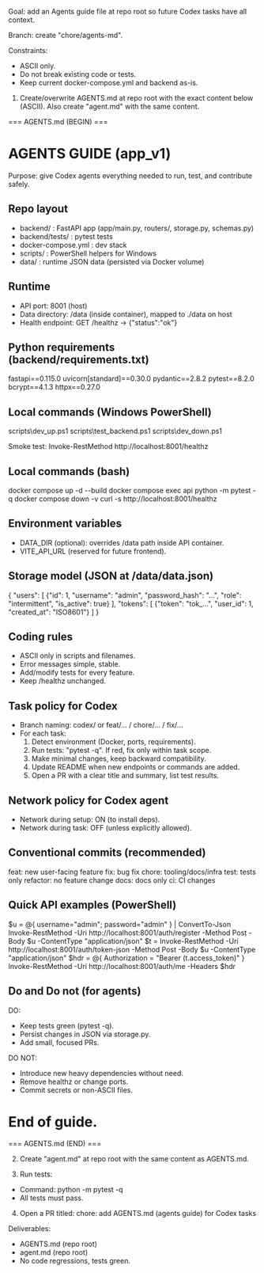 Goal: add an Agents guide file at repo root so future Codex tasks have all context.

Branch: create "chore/agents-md".

Constraints:
- ASCII only.
- Do not break existing code or tests.
- Keep current docker-compose.yml and backend as-is.

1) Create/overwrite AGENTS.md at repo root with the exact content below (ASCII). Also create "agent.md" with the same content.

=== AGENTS.md (BEGIN) ===
# AGENTS GUIDE (app_v1)

Purpose: give Codex agents everything needed to run, test, and contribute safely.

## Repo layout
- backend/ : FastAPI app (app/main.py, routers/, storage.py, schemas.py)
- backend/tests/ : pytest tests
- docker-compose.yml : dev stack
- scripts/ : PowerShell helpers for Windows
- data/ : runtime JSON data (persisted via Docker volume)

## Runtime
- API port: 8001 (host)
- Data directory: /data (inside container), mapped to ./data on host
- Health endpoint: GET /healthz -> {"status":"ok"}

## Python requirements (backend/requirements.txt)
fastapi==0.115.0
uvicorn[standard]==0.30.0
pydantic==2.8.2
pytest==8.2.0
bcrypt==4.1.3
httpx==0.27.0

## Local commands (Windows PowerShell)
scripts\\dev_up.ps1
scripts\\test_backend.ps1
scripts\\dev_down.ps1

Smoke test:
Invoke-RestMethod http://localhost:8001/healthz

## Local commands (bash)
docker compose up -d --build
docker compose exec api python -m pytest -q
docker compose down -v
curl -s http://localhost:8001/healthz

## Environment variables
- DATA_DIR (optional): overrides /data path inside API container.
- VITE_API_URL (reserved for future frontend).

## Storage model (JSON at /data/data.json)
{
  "users": [
    {"id": 1, "username": "admin", "password_hash": "...", "role": "intermittent", "is_active": true}
  ],
  "tokens": [
    {"token": "tok_...", "user_id": 1, "created_at": "ISO8601"}
  ]
}

## Coding rules
- ASCII only in scripts and filenames.
- Error messages simple, stable.
- Add/modify tests for every feature.
- Keep /healthz unchanged.

## Task policy for Codex
- Branch naming: codex/<short-topic> or feat/... / chore/... / fix/...
- For each task:
  1) Detect environment (Docker, ports, requirements).
  2) Run tests: "pytest -q". If red, fix only within task scope.
  3) Make minimal changes, keep backward compatibility.
  4) Update README when new endpoints or commands are added.
  5) Open a PR with a clear title and summary, list test results.

## Network policy for Codex agent
- Network during setup: ON (to install deps).
- Network during task: OFF (unless explicitly allowed).

## Conventional commits (recommended)
feat: new user-facing feature
fix: bug fix
chore: tooling/docs/infra
test: tests only
refactor: no feature change
docs: docs only
ci: CI changes

## Quick API examples (PowerShell)
$u = @{ username="admin"; password="admin" } | ConvertTo-Json
Invoke-RestMethod -Uri http://localhost:8001/auth/register -Method Post -Body $u -ContentType "application/json"
$t = Invoke-RestMethod -Uri http://localhost:8001/auth/token-json -Method Post -Body $u -ContentType "application/json"
$hdr = @{ Authorization = "Bearer $($t.access_token)" }
Invoke-RestMethod -Uri http://localhost:8001/auth/me -Headers $hdr

## Do and Do not (for agents)
DO:
- Keep tests green (pytest -q).
- Persist changes in JSON via storage.py.
- Add small, focused PRs.

DO NOT:
- Introduce new heavy dependencies without need.
- Remove healthz or change ports.
- Commit secrets or non-ASCII files.

# End of guide.
=== AGENTS.md (END) ===

2) Create "agent.md" at repo root with the same content as AGENTS.md.

3) Run tests:
- Command: python -m pytest -q
- All tests must pass.

4) Open a PR titled:
chore: add AGENTS.md (agents guide) for Codex tasks

Deliverables:
- AGENTS.md (repo root)
- agent.md (repo root)
- No code regressions, tests green.
